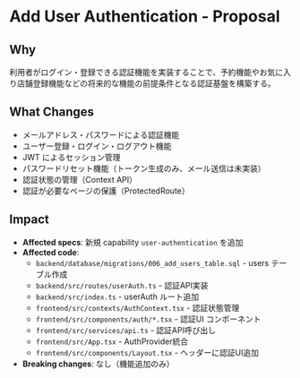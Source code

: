 # Add User Authentication - Proposal

## Why
利用者がログイン・登録できる認証機能を実装することで、予約機能やお気に入り店舗登録機能などの将来的な機能の前提条件となる認証基盤を構築する。

## What Changes
- メールアドレス・パスワードによる認証機能
- ユーザー登録・ログイン・ログアウト機能
- JWT によるセッション管理
- パスワードリセット機能（トークン生成のみ、メール送信は未実装）
- 認証状態の管理（Context API）
- 認証が必要なページの保護（ProtectedRoute）

## Impact
- **Affected specs**: 新規 capability `user-authentication` を追加
- **Affected code**:
  - `backend/database/migrations/006_add_users_table.sql` - users テーブル作成
  - `backend/src/routes/userAuth.ts` - 認証API実装
  - `backend/src/index.ts` - userAuth ルート追加
  - `frontend/src/contexts/AuthContext.tsx` - 認証状態管理
  - `frontend/src/components/auth/*.tsx` - 認証UI コンポーネント
  - `frontend/src/services/api.ts` - 認証API呼び出し
  - `frontend/src/App.tsx` - AuthProvider統合
  - `frontend/src/components/Layout.tsx` - ヘッダーに認証UI追加
- **Breaking changes**: なし（機能追加のみ）
